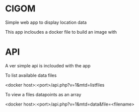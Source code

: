 # CIGOM
Simple web app to display location data

This app incloudes a docker file to build an image with

# API

A ver simple api is inclouded with the app

To list available data files 

\<docker host>:\<port>/api.php?v=1&mtd=listfiles
  
To view a files datapoints as an array 

\<docker host>:\<port>/api.php?v=1&mtd=data&file=\<filename>
